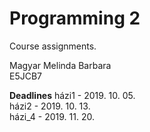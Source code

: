 # Programming 2
Course assignments.

Magyar Melinda Barbara</br>
E5JCB7

**Deadlines**
házi1 - 2019. 10. 05.</br>
házi2 - 2019. 10. 13.</br>
házi_4 - 2019. 11. 20.

